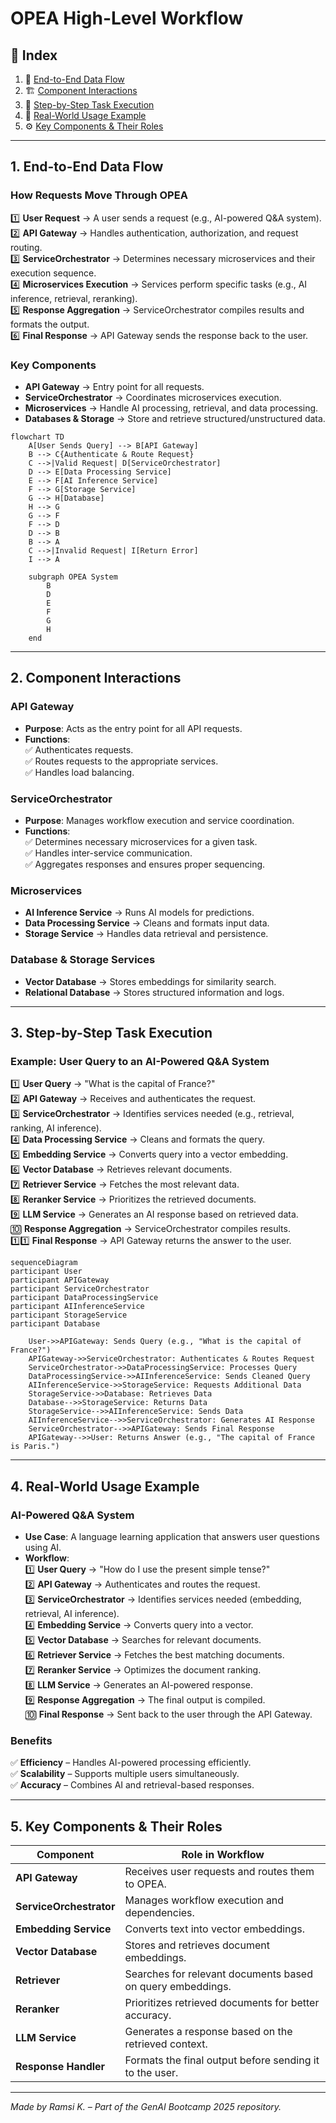 # **OPEA High-Level Workflow**

## 📌 Index

1. 🔹 [End-to-End Data Flow](#1-end-to-end-data-flow)
2. 🏗️ [Component Interactions](#2-component-interactions)
3. 🔄 [Step-by-Step Task Execution](#3-step-by-step-task-execution)
4. 🚀 [Real-World Usage Example](#4-real-world-usage-example)
5. ⚙️ [Key Components & Their Roles](#5-key-components--their-roles)

---

## **1. End-to-End Data Flow**

### **How Requests Move Through OPEA**

1️⃣ **User Request** → A user sends a request (e.g., AI-powered Q&A system).  
2️⃣ **API Gateway** → Handles authentication, authorization, and request routing.  
3️⃣ **ServiceOrchestrator** → Determines necessary microservices and their execution sequence.  
4️⃣ **Microservices Execution** → Services perform specific tasks (e.g., AI inference, retrieval, reranking).  
5️⃣ **Response Aggregation** → ServiceOrchestrator compiles results and formats the output.  
6️⃣ **Final Response** → API Gateway sends the response back to the user.

### **Key Components**

- **API Gateway** → Entry point for all requests.
- **ServiceOrchestrator** → Coordinates microservices execution.
- **Microservices** → Handle AI processing, retrieval, and data processing.
- **Databases & Storage** → Store and retrieve structured/unstructured data.

```mermaid
flowchart TD
    A[User Sends Query] --> B[API Gateway]
    B --> C{Authenticate & Route Request}
    C -->|Valid Request| D[ServiceOrchestrator]
    D --> E[Data Processing Service]
    E --> F[AI Inference Service]
    F --> G[Storage Service]
    G --> H[Database]
    H --> G
    G --> F
    F --> D
    D --> B
    B --> A
    C -->|Invalid Request| I[Return Error]
    I --> A

    subgraph OPEA System
        B
        D
        E
        F
        G
        H
    end
```

---

## **2. Component Interactions**

### **API Gateway**

- **Purpose**: Acts as the entry point for all API requests.
- **Functions**:  
  ✅ Authenticates requests.  
  ✅ Routes requests to the appropriate services.  
  ✅ Handles load balancing.

### **ServiceOrchestrator**

- **Purpose**: Manages workflow execution and service coordination.
- **Functions**:  
  ✅ Determines necessary microservices for a given task.  
  ✅ Handles inter-service communication.  
  ✅ Aggregates responses and ensures proper sequencing.

### **Microservices**

- **AI Inference Service** → Runs AI models for predictions.
- **Data Processing Service** → Cleans and formats input data.
- **Storage Service** → Handles data retrieval and persistence.

### **Database & Storage Services**

- **Vector Database** → Stores embeddings for similarity search.
- **Relational Database** → Stores structured information and logs.

---

## **3. Step-by-Step Task Execution**

### **Example: User Query to an AI-Powered Q&A System**

1️⃣ **User Query** → "What is the capital of France?"  
2️⃣ **API Gateway** → Receives and authenticates the request.  
3️⃣ **ServiceOrchestrator** → Identifies services needed (e.g., retrieval, ranking, AI inference).  
4️⃣ **Data Processing Service** → Cleans and formats the query.  
5️⃣ **Embedding Service** → Converts query into a vector embedding.  
6️⃣ **Vector Database** → Retrieves relevant documents.  
7️⃣ **Retriever Service** → Fetches the most relevant data.  
8️⃣ **Reranker Service** → Prioritizes the retrieved documents.  
9️⃣ **LLM Service** → Generates an AI response based on retrieved data.  
🔟 **Response Aggregation** → ServiceOrchestrator compiles results.  
1️⃣1️⃣ **Final Response** → API Gateway returns the answer to the user.

```mermaid
sequenceDiagram
participant User
participant APIGateway
participant ServiceOrchestrator
participant DataProcessingService
participant AIInferenceService
participant StorageService
participant Database

    User->>APIGateway: Sends Query (e.g., "What is the capital of France?")
    APIGateway->>ServiceOrchestrator: Authenticates & Routes Request
    ServiceOrchestrator->>DataProcessingService: Processes Query
    DataProcessingService->>AIInferenceService: Sends Cleaned Query
    AIInferenceService->>StorageService: Requests Additional Data
    StorageService->>Database: Retrieves Data
    Database-->>StorageService: Returns Data
    StorageService-->>AIInferenceService: Sends Data
    AIInferenceService-->>ServiceOrchestrator: Generates AI Response
    ServiceOrchestrator-->>APIGateway: Sends Final Response
    APIGateway-->>User: Returns Answer (e.g., "The capital of France is Paris.")
```

---

## **4. Real-World Usage Example**

### **AI-Powered Q&A System**

- **Use Case**: A language learning application that answers user questions using AI.
- **Workflow**:  
  1️⃣ **User Query** → "How do I use the present simple tense?"  
  2️⃣ **API Gateway** → Authenticates and routes the request.  
  3️⃣ **ServiceOrchestrator** → Identifies services needed (embedding, retrieval, AI inference).  
  4️⃣ **Embedding Service** → Converts query into a vector.  
  5️⃣ **Vector Database** → Searches for relevant documents.  
  6️⃣ **Retriever Service** → Fetches the best matching documents.  
  7️⃣ **Reranker Service** → Optimizes the document ranking.  
  8️⃣ **LLM Service** → Generates an AI-powered response.  
  9️⃣ **Response Aggregation** → The final output is compiled.  
  🔟 **Final Response** → Sent back to the user through the API Gateway.

### **Benefits**

✅ **Efficiency** – Handles AI-powered processing efficiently.  
✅ **Scalability** – Supports multiple users simultaneously.  
✅ **Accuracy** – Combines AI and retrieval-based responses.

---

## **5. Key Components & Their Roles**

| Component               | Role in Workflow                                           |
| ----------------------- | ---------------------------------------------------------- |
| **API Gateway**         | Receives user requests and routes them to OPEA.            |
| **ServiceOrchestrator** | Manages workflow execution and dependencies.               |
| **Embedding Service**   | Converts text into vector embeddings.                      |
| **Vector Database**     | Stores and retrieves document embeddings.                  |
| **Retriever**           | Searches for relevant documents based on query embeddings. |
| **Reranker**            | Prioritizes retrieved documents for better accuracy.       |
| **LLM Service**         | Generates a response based on the retrieved context.       |
| **Response Handler**    | Formats the final output before sending it to the user.    |

---

_Made by Ramsi K. – Part of the GenAI Bootcamp 2025 repository._
